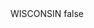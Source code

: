 <?xml version="1.0" encoding="UTF-8"?>
<CustomMetadata xmlns="http://soap.sforce.com/2006/04/metadata">
    <label>WISCONSIN</label>
    <protected>false</protected>
</CustomMetadata>
